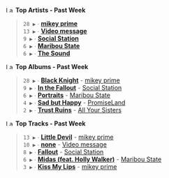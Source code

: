 <!--START_LASTFM_ARTISTS:{"period": "7day", "rows": 5}-->
<a href="https://last.fm" target="_blank"><img src="https://user-images.githubusercontent.com/17434202/215290617-e793598d-d7c9-428f-9975-156db1ba89cc.svg" alt="Last.fm Logo" width="18" height="13"/></a> **Top Artists - Past Week**

> `28 ▶️` ∙ **[mikey prime](https://www.last.fm/music/mikey+prime)**<br/>
> `13 ▶️` ∙ **[Video message](https://www.last.fm/music/Video+message)**<br/>
> `9 ▶️` ∙ **[Social Station](https://www.last.fm/music/Social+Station)**<br/>
> `6 ▶️` ∙ **[Maribou State](https://www.last.fm/music/Maribou+State)**<br/>
> `6 ▶️` ∙ **[The Sound](https://www.last.fm/music/The+Sound)**<br/>
<!--END_LASTFM_ARTISTS-->

<!--START_LASTFM_ALBUMS:{"period": "7day", "rows": 5}-->
<a href="https://last.fm" target="_blank"><img src="https://user-images.githubusercontent.com/17434202/215290617-e793598d-d7c9-428f-9975-156db1ba89cc.svg" alt="Last.fm Logo" width="18" height="13"/></a> **Top Albums - Past Week**

> `28 ▶️` ∙ **[Black Knight](https://www.last.fm/music/mikey+prime/Black+Knight)** - [mikey prime](https://www.last.fm/music/mikey+prime)<br/>
> `9 ▶️` ∙ **[In the Fallout](https://www.last.fm/music/Social+Station/In+the+Fallout)** - [Social Station](https://www.last.fm/music/Social+Station)<br/>
> `6 ▶️` ∙ **[Portraits](https://www.last.fm/music/Maribou+State/Portraits)** - [Maribou State](https://www.last.fm/music/Maribou+State)<br/>
> `4 ▶️` ∙ **[Sad but Happy](https://www.last.fm/music/PromiseLand/Sad+but+Happy)** - [PromiseLand](https://www.last.fm/music/PromiseLand)<br/>
> `2 ▶️` ∙ **[Trust Ruins](https://www.last.fm/music/All+Your+Sisters/Trust+Ruins)** - [All Your Sisters](https://www.last.fm/music/All+Your+Sisters)<br/>
<!--END_LASTFM_ALBUMS-->

<!--START_LASTFM_TRACKS:{"period": "7day", "rows": 5}-->
<a href="https://last.fm" target="_blank"><img src="https://user-images.githubusercontent.com/17434202/215290617-e793598d-d7c9-428f-9975-156db1ba89cc.svg" alt="Last.fm Logo" width="18" height="13"/></a> **Top Tracks - Past Week**

> `13 ▶️` ∙ **[Little Devil](https://www.last.fm/music/mikey+prime/_/Little+Devil)** - [mikey prime](https://www.last.fm/music/mikey+prime)<br/>
> `10 ▶️` ∙ **[none](https://www.last.fm/music/Video+message/_/none)** - [Video message](https://www.last.fm/music/Video+message)<br/>
> `8 ▶️` ∙ **[Fallout](https://www.last.fm/music/Social+Station/_/Fallout)** - [Social Station](https://www.last.fm/music/Social+Station)<br/>
> `6 ▶️` ∙ **[Midas (feat. Holly Walker)](https://www.last.fm/music/Maribou+State/_/Midas+(feat.+Holly+Walker))** - [Maribou State](https://www.last.fm/music/Maribou+State)<br/>
> `3 ▶️` ∙ **[Kiss My Lips](https://www.last.fm/music/mikey+prime/_/Kiss+My+Lips)** - [mikey prime](https://www.last.fm/music/mikey+prime)<br/>
<!--END_LASTFM_TRACKS-->
